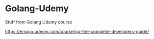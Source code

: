 # Golang-Udemy

Stuff from Golang Udemy course

https://ensign.udemy.com/course/go-the-complete-developers-guide/
